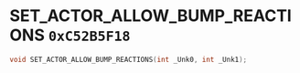 # SET_ACTOR_ALLOW_BUMP_REACTIONS `0xC52B5F18`

```cpp
void SET_ACTOR_ALLOW_BUMP_REACTIONS(int _Unk0, int _Unk1);
```